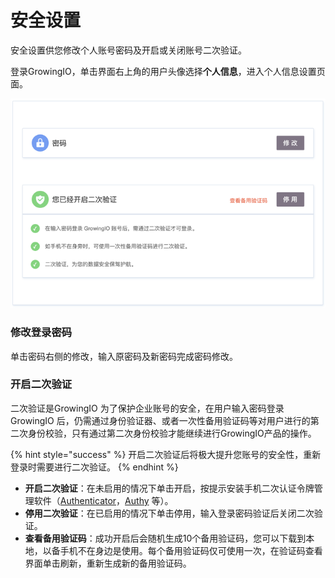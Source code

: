 # 安全设置

安全设置供您修改个人账号密码及开启或关闭账号二次验证。

登录GrowingIO，单击界面右上角的用户头像选择**个人信息**，进入个人信息设置页面。

![](../../../.gitbook/assets/image%20%2882%29.png)

### 修改登录密码

单击密码右侧的修改，输入原密码及新密码完成密码修改。

### 开启二次验证

二次验证是GrowingIO 为了保护企业账号的安全，在用户输入密码登录GrowingIO 后，仍需通过身份验证器、或者一次性备用验证码等对用户进行的第二次身份校验，只有通过第二次身份校验才能继续进行GrowingIO产品的操作。

{% hint style="success" %}
开启二次验证后将极大提升您账号的安全性，重新登录时需要进行二次验证。
{% endhint %}

* **开启二次验证**：在未启用的情况下单击开启，按提示安装手机二次认证令牌管理软件（[Authenticator](https://support.google.com/accounts/answer/1066447?hl=zh-Hans)，[Authy](https://authy.com/features/setup/) 等）。
* **停用二次验证**：在已启用的情况下单击停用，输入登录密码验证后关闭二次验证。
* **查看备用验证码**：成功开启后会随机生成10个备用验证码，您可以下载到本地，以备手机不在身边是使用。每个备用验证码仅可使用一次，在验证码查看界面单击刷新，重新生成新的备用验证码。

